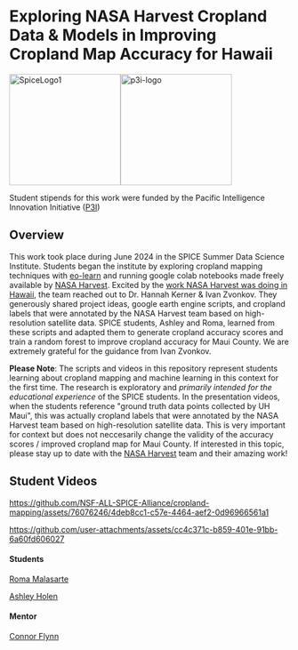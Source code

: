 # Exploring NASA Harvest Cropland Data & Models in Improving Cropland Map Accuracy for Hawaii

<div style="display: flex; flex-direction: row;">
    <img src="https://github.com/NSF-ALL-SPICE-Alliance/marine-debris-ML/assets/76076246/1521c60c-e40c-4b39-84ae-8feab2e8c91b" alt="SpiceLogo1" width="200"/>
    <img src="https://github.com/NSF-ALL-SPICE-Alliance/marine-debris-ML/assets/76076246/6b7b2573-7fb7-4d1e-bd82-6ee3bc99c6c1" alt="p3i-logo" width="200"/>
</div>

Student stipends for this work were funded by the Pacific Intelligence Innovation Initiative ([P3I](https://hawaiip3i.org/))


## Overview

This work took place during June 2024 in the SPICE Summer Data Science Institute. Students began the institute by exploring cropland mapping techniques with [eo-learn](https://github.com/sentinel-hub/eo-learn-examples/tree/main/crop-type-classification) and running google colab notebooks made freely available by [NASA Harvest](https://github.com/nasaharvest). Excited by the [work NASA Harvest was doing in Hawaii](https://www.agriculturedive.com/news/nasa-ai-artificial-intelligence-farm-mapping-hawaii-wildfires/700757/), the team reached out to Dr. Hannah Kerner & Ivan Zvonkov. They generously shared project ideas, google earth engine scripts, and cropland labels that were annotated by the NASA Harvest team based on high-resolution satellite data. SPICE students, Ashley and Roma, learned from these scripts and adapted them to generate cropland accuracy scores and train a random forest to improve cropland accuracy for Maui County. We are extremely grateful for the guidance from Ivan Zvonkov. 

**Please Note**: The scripts and videos in this repository represent students learning about cropland mapping and machine learning in this context for the first time. The research is exploratory and *primarily intended for the educational experience* of the SPICE students. In the presentation videos, when the students reference "ground truth data points collected by UH Maui", this was actually cropland labels that were annotated by the NASA Harvest team based on high-resolution satellite data. This is very important for context but does not neccesarily change the validity of the accuracy scores / improved cropland map for Maui County. If interested in this topic, please stay up to date with the [NASA Harvest](https://nasaharvest.org/) team and their amazing work!


## Student Videos



https://github.com/NSF-ALL-SPICE-Alliance/cropland-mapping/assets/76076246/4deb8cc1-c57e-4464-aef2-0d96966561a1



https://github.com/user-attachments/assets/cc4c371c-b859-401e-91bb-6a60fd606027







#### Students

[Roma Malasarte](https://github.com/RomaMalasarte)

[Ashley Holen](https://github.com/ashleyholen)


#### Mentor


[Connor Flynn](https://github.com/ConnorFlynn)



